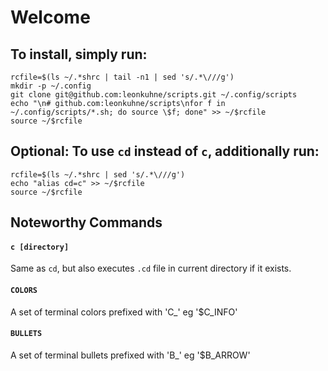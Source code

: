# Welcome

## To install, simply run:
```
rcfile=$(ls ~/.*shrc | tail -n1 | sed 's/.*\///g')
mkdir -p ~/.config
git clone git@github.com:leonkuhne/scripts.git ~/.config/scripts
echo "\n# github.com:leonkuhne/scripts\nfor f in ~/.config/scripts/*.sh; do source \$f; done" >> ~/$rcfile
source ~/$rcfile
```

## Optional: To use `cd` instead of `c`, additionally run:
```
rcfile=$(ls ~/.*shrc | sed 's/.*\///g')
echo "alias cd=c" >> ~/$rcfile
source ~/$rcfile
```

## Noteworthy Commands
#### `c [directory]`
Same as `cd`, but also executes `.cd` file in current directory if it exists. 
#### `COLORS`
A set of terminal colors prefixed with 'C_' eg '$C_INFO'
#### `BULLETS`
A set of terminal bullets prefixed with 'B_' eg '$B_ARROW'
